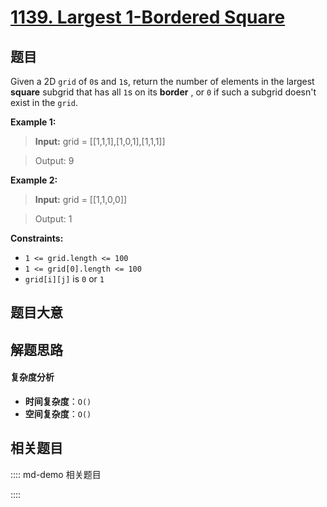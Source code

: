 # [1139. Largest 1-Bordered Square](https://leetcode.com/problems/largest-1-bordered-square/)

## 题目

Given a 2D `grid` of `0`s and `1`s, return the number of elements in the
largest **square** subgrid that has all `1`s on its **border** , or `0` if
such a subgrid doesn't exist in the `grid`.

**Example 1:**

>

> **Input:** grid = [[1,1,1],[1,0,1],[1,1,1]]

> Output: 9

**Example 2:**

>

> **Input:** grid = [[1,1,0,0]]

> Output: 1

**Constraints:**

- `1 <= grid.length <= 100`
- `1 <= grid[0].length <= 100`
- `grid[i][j]` is `0` or `1`

## 题目大意

## 解题思路

#### 复杂度分析

- **时间复杂度**：`O()`
- **空间复杂度**：`O()`

## 相关题目

:::: md-demo 相关题目

::::

